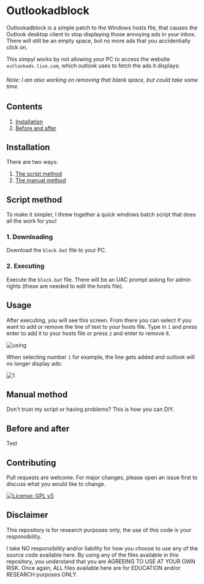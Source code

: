 # Outlookadblock

Outlookadblock is a simple patch to the Windows hosts file, that causes the Outlook desktop client to stop displaying those annoying ads in your inbox. There will still be an empty space, but no more ads that you accidentially click on.

This simpyl works by not allowing your PC to access the website `outlookads.live.com`, which outlook uses to fetch the ads it displays:

###### Note: I am also working on removing that blank space, but could take some time.

## Contents

1. [Installation](#-installation)
2. [Before and after](#-before-and-after)

## Installation

There are two ways:

1. [The script method](#-script-method)
2. [The manual method](#-manual-method)

## Script method

To make it simpler, I threw together a quick windows batch script that does all the work for you!

### 1. Downloading

Download the `block.bat` file to your PC.

### 2. Executing

Execute the `block.bat` file. There will be an UAC prompt asking for admin rights (these are needed to edit the hosts file).

## Usage

After executing, you will see this screen. From there you can select if you want to add or remove the line of text to your hosts file. Type in `1` and press enter to add it to your hosts file or press `2` and enter to remove it.

![using](https://i.ibb.co/V2Pspn6/1.png)

When selecting number `1` for example, the line gets added and outlook will no longer display ads:

![1](https://i.ibb.co/0QmKP5k/2.png)

## Manual method

Don't trust my script or having problems? This is how you can DIY.

## Before and after

Test

## Contributing
Pull requests are welcome. For major changes, please open an issue first to discuss what you would like to change.

[![License: GPL v3](https://img.shields.io/badge/License-GPLv3-blue.svg)](https://www.gnu.org/licenses/gpl-3.0)

## Disclaimer
This repository is for research purposes only, the use of this code is your responsibility.

I take NO responsibility and/or liability for how you choose to use any of the source code available here. By using any of the files available in this repository, you understand that you are AGREEING TO USE AT YOUR OWN RISK. Once again, ALL files available here are for EDUCATION and/or RESEARCH purposes ONLY.
